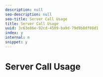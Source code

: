 ```yaml
---
description: null
seo-description: null
seo-title: Server Call Usage
title: Server Call Usage
uuid: 3c63e86e-92cd-4509-ba9d-79d9b8df08d1
index: y
internal: n
snippet: y
---
```


# Server Call Usage

